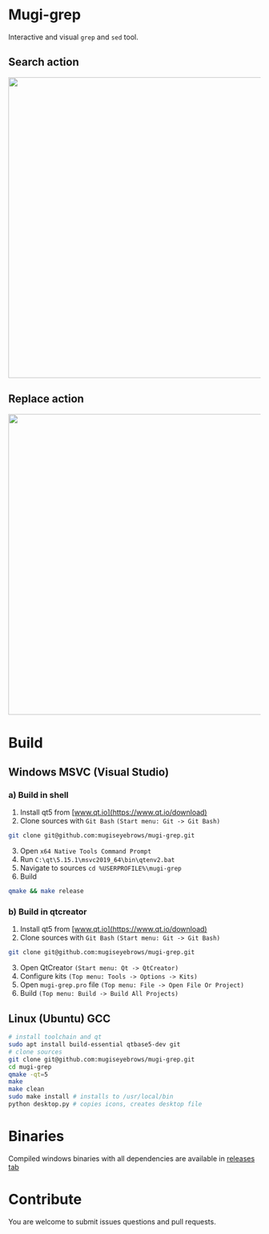 # Mugi-grep

Interactive and visual `grep` and `sed` tool.

## Search action
<img src="https://mugiseyebrows.github.io/img/mugi-grep-search.png" width="600"/>

## Replace action
<img src="https://mugiseyebrows.github.io/img/mugi-grep-replace2.png" width="600"/>

# Build

## Windows MSVC (Visual Studio)

### a) Build in shell

1) Install qt5 from [www.qt.io](https://www.qt.io/download) 
2) Clone sources with `Git Bash`  `(Start menu: Git -> Git Bash)`

```bash
git clone git@github.com:mugiseyebrows/mugi-grep.git
```

3) Open `x64 Native Tools Command Prompt`
4) Run `C:\qt\5.15.1\msvc2019_64\bin\qtenv2.bat`
5) Navigate to sources `cd %USERPROFILE%\mugi-grep`
6) Build 

```bash
qmake && make release
```

### b) Build in qtcreator

1) Install qt5 from [www.qt.io](https://www.qt.io/download) 
2) Clone sources with `Git Bash`  `(Start menu: Git -> Git Bash)`

```bash
git clone git@github.com:mugiseyebrows/mugi-grep.git
```

3) Open QtCreator `(Start menu: Qt -> QtCreator)`
4) Configure kits `(Top menu: Tools -> Options -> Kits)`
5) Open `mugi-grep.pro` file `(Top menu: File -> Open File Or Project)`
6) Build `(Top menu: Build -> Build All Projects)`




## Linux (Ubuntu) GCC 

```bash
# install toolchain and qt
sudo apt install build-essential qtbase5-dev git
# clone sources
git clone git@github.com:mugiseyebrows/mugi-grep.git
cd mugi-grep
qmake -qt=5
make
make clean
sudo make install # installs to /usr/local/bin
python desktop.py # copies icons, creates desktop file
```

# Binaries

Compiled windows binaries with all dependencies are available in [releases tab](https://github.com/mugiseyebrows/mugi-grep/releases)

# Contribute

You are welcome to submit issues questions and pull requests.